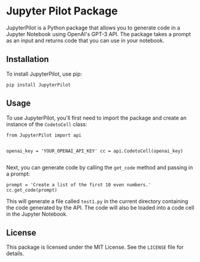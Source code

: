 <!-- start of README -->
<h1>Jupyter Pilot Package</h1>
<p>JupyterPilot is a Python package that allows you to generate code in a Jupyter Notebook using OpenAI's GPT-3 API. The package takes a prompt as an input and returns code that you can use in your notebook.</p>
<h2>Installation</h2>
<p>To install JupyterPilot, use pip:</p>
<pre><code>pip install JupyterPilot
</code></pre>
<h2>Usage</h2>
<p>To use JupyterPilot, you'll first need to import the package and create an instance of the <code>CodetoCell</code> class:</p>
<pre><code>from JupyterPilot import api

openai_key = 'YOUR_OPENAI_API_KEY'
cc = api.CodetoCell(openai_key)
</code></pre>
<p>Next, you can generate code by calling the <code>get_code</code> method and passing in a prompt:</p>
<pre><code>prompt = 'Create a list of the first 10 even numbers.'
cc.get_code(prompt)
</code></pre>
<p>This will generate a file called <code>test1.py</code> in the current directory containing the code generated by the API. The code will also be loaded into a code cell in the Jupyter Notebook.</p>
<h2>License</h2>
<p>This package is licensed under the MIT License. See the <code>LICENSE</code> file for details.</p>
<!-- end of README -->
